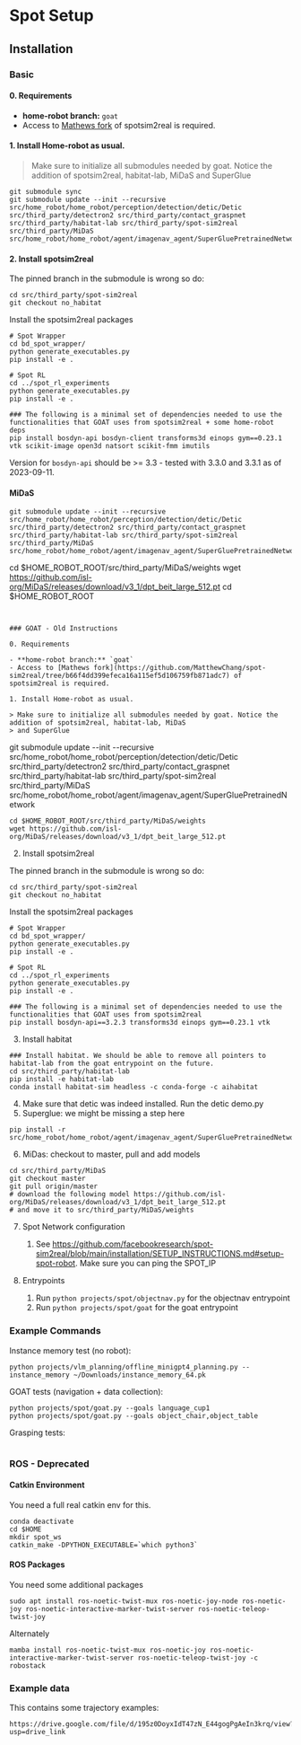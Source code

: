 # Spot Setup

## Installation

### Basic

#### 0. Requirements

- **home-robot branch:** `goat`
- Access to [Mathews fork](https://github.com/MatthewChang/spot-sim2real/tree/b66f4dd399efeca16a115ef5d106759fb871adc7) of spotsim2real is required.

#### 1. Install Home-robot as usual.

> Make sure to initialize all submodules needed by goat. Notice the addition of spotsim2real, habitat-lab, MiDaS
> and SuperGlue

```
git submodule sync
git submodule update --init --recursive src/home_robot/home_robot/perception/detection/detic/Detic src/third_party/detectron2 src/third_party/contact_graspnet  src/third_party/habitat-lab src/third_party/spot-sim2real src/third_party/MiDaS src/home_robot/home_robot/agent/imagenav_agent/SuperGluePretrainedNetwork
```

#### 2. Install spotsim2real

The pinned branch in the submodule is wrong so do:

```
cd src/third_party/spot-sim2real
git checkout no_habitat
```

Install the spotsim2real packages

```
# Spot Wrapper
cd bd_spot_wrapper/
python generate_executables.py
pip install -e .

# Spot RL
cd ../spot_rl_experiments
python generate_executables.py
pip install -e .

### The following is a minimal set of dependencies needed to use the functionalities that GOAT uses from spotsim2real + some home-robot deps
pip install bosdyn-api bosdyn-client transforms3d einops gym==0.23.1 vtk scikit-image open3d natsort scikit-fmm imutils
```
Version for `bosdyn-api` should be >= 3.3 - tested with 3.3.0 and 3.3.1 as of 2023-09-11.

#### MiDaS

```
git submodule update --init --recursive src/home_robot/home_robot/perception/detection/detic/Detic src/third_party/detectron2 src/third_party/contact_graspnet  src/third_party/habitat-lab src/third_party/spot-sim2real src/third_party/MiDaS src/home_robot/home_robot/agent/imagenav_agent/SuperGluePretrainedNetwork
```
cd $HOME_ROBOT_ROOT/src/third_party/MiDaS/weights
wget https://github.com/isl-org/MiDaS/releases/download/v3_1/dpt_beit_large_512.pt
cd $HOME_ROBOT_ROOT
```


### GOAT - Old Instructions

0. Requirements

- **home-robot branch:** `goat`
- Access to [Mathews fork](https://github.com/MatthewChang/spot-sim2real/tree/b66f4dd399efeca16a115ef5d106759fb871adc7) of spotsim2real is required.

1. Install Home-robot as usual.

> Make sure to initialize all submodules needed by goat. Notice the addition of spotsim2real, habitat-lab, MiDaS
> and SuperGlue

```
git submodule update --init --recursive src/home_robot/home_robot/perception/detection/detic/Detic src/third_party/detectron2 src/third_party/contact_graspnet  src/third_party/habitat-lab src/third_party/spot-sim2real src/third_party/MiDaS src/home_robot/home_robot/agent/imagenav_agent/SuperGluePretrainedNetwork
```
cd $HOME_ROBOT_ROOT/src/third_party/MiDaS/weights
wget https://github.com/isl-org/MiDaS/releases/download/v3_1/dpt_beit_large_512.pt
```

2. Install spotsim2real

The pinned branch in the submodule is wrong so do:

```
cd src/third_party/spot-sim2real
git checkout no_habitat
```

Install the spotsim2real packages

```
# Spot Wrapper
cd bd_spot_wrapper/
python generate_executables.py
pip install -e .

# Spot RL
cd ../spot_rl_experiments
python generate_executables.py
pip install -e .

### The following is a minimal set of dependencies needed to use the functionalities that GOAT uses from spotsim2real
pip install bosdyn-api==3.2.3 transforms3d einops gym==0.23.1 vtk

```

3. Install habitat

```
### Install habitat. We should be able to remove all pointers to habitat-lab from the goat entrypoint on the future.
cd src/third_party/habitat-lab
pip install -e habitat-lab
conda install habitat-sim headless -c conda-forge -c aihabitat
```

4. Make sure that detic was indeed installed. Run the detic demo.py
5. Superglue: we might be missing a step here

```
pip install -r src/home_robot/home_robot/agent/imagenav_agent/SuperGluePretrainedNetwork/requirements.txt
```

6. MiDas: checkout to master, pull and add models

```
cd src/third_party/MiDaS
git checkout master
git pull origin/master
# download the following model https://github.com/isl-org/MiDaS/releases/download/v3_1/dpt_beit_large_512.pt
# and move it to src/third_party/MiDaS/weights
```

7. Spot Network configuration
   1. See https://github.com/facebookresearch/spot-sim2real/blob/main/installation/SETUP_INSTRUCTIONS.md#setup-spot-robot. Make sure you can ping the SPOT_IP

8. Entrypoints
   1. Run `python projects/spot/objectnav.py` for the objectnav entrypoint
   2. Run `python projects/spot/goat` for the goat entrypoint

### Example Commands

Instance memory test (no robot):
```
python projects/vlm_planning/offline_minigpt4_planning.py --instance_memory ~/Downloads/instance_memory_64.pk
```

GOAT tests (navigation + data collection):
```
python projects/spot/goat.py --goals language_cup1
python projects/spot/goat.py --goals object_chair,object_table
```

Grasping tests:
```
```

### ROS - Deprecated

#### Catkin Environment

You need a full real catkin env for this.
```
conda deactivate
cd $HOME
mkdir spot_ws
catkin_make -DPYTHON_EXECUTABLE=`which python3`
```

#### ROS Packages

You need some additional packages
```
sudo apt install ros-noetic-twist-mux ros-noetic-joy-node ros-noetic-joy ros-noetic-interactive-marker-twist-server ros-noetic-teleop-twist-joy
```
Alternately
```
mamba install ros-noetic-twist-mux ros-noetic-joy ros-noetic-interactive-marker-twist-server ros-noetic-teleop-twist-joy -c robostack
```

### Example data

This contains some trajectory examples:
```
https://drive.google.com/file/d/195z0DoyxIdT47zN_E44gogPgAeIn3krq/view?usp=drive_link
```
